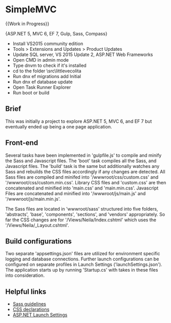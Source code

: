 # SimpleMVC
{{Work in Progress}}

{ASP.NET 5, MVC 6, EF 7, Gulp, Sass, Compass}

* Install VS2015 community edition
* Tools > Extensions and Updates > Product Updates
* Update SQL server, VS 2015 Update 2, ASP.NET Web Frameworks
* Open CMD in admin mode
* Type dnvm to check if it's installed
* cd to the folder \src\littlevecolita
* Run dnx ef migrations add Initial
* Run dnx ef database update
* Open Task Runner Explorer
* Run boot or build

## Brief
This was initially a project to explore ASP.NET 5, MVC 6, and EF 7 but eventually ended up being a one page application.

## Front-end
Several tasks have been implemented in 'gulpfile.js' to compile and minify the Sass and Javascript files. The 'boot' task compiles all the Sass, and Javascript files. The 'build' task is the same but additionally watches any Sass and rebuilds the CSS files accordingly if any changes are detected. All Sass files are compiled and minifed into '/wwwroot/css/custom.css' and '/wwwroot/css/custom.min.css'. Library CSS files and 'custom.css' are then concatenated and minified into 'main.css' and 'main.min.css'. Javascript Files are concatenated and minified into '/wwwroot/js/main.js' and '/wwwroot/js/main.min.js'.

The Sass files are located in 'wwwroot/sass' structured into five folders, 'abstracts', 'base', 'components', 'sections', and 'vendors' appropriately. So far the CSS changes are for '/Views/Neila/Index.cshtml' which uses the '/Views/Neila/_Layout.cshtml'.

## Build configurations
Two separate 'appsettings.json' files are utilized for environment specific logging and database connections. Further launch configurations can be configured on separate profiles in Launch Settings ('launchSettings.json'). The application starts up by running 'Startup.cs' with takes in these files into consideration.

## Helpful links
* [Sass guidelines](https://sass-guidelin.es/)
* [CSS declarations](http://maxdesign.com.au/jobs/sample-format/css-declaration.htm)
* [ASP.NET Launch Settings](https://www.exceptionnotfound.net/working-with-environments-and-launch-settings-in-asp-net-core/)

